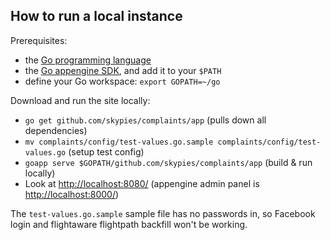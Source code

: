 How to run a local instance
---------------------------

Prerequisites:
* the [Go programming language](https://golang.org/dl/)
* the [Go appengine SDK](https://cloud.google.com/appengine/docs/go/), and add it to your `$PATH`
* define your Go workspace: `export GOPATH=~/go`

Download and run the site locally:
* `go get github.com/skypies/complaints/app` (pulls down all dependencies)
* `mv complaints/config/test-values.go.sample complaints/config/test-values.go` (setup test config)
* `goapp serve $GOPATH/github.com/skypies/complaints/app` (build & run locally)
* Look at <http://localhost:8080/> (appengine admin panel is <http://localhost:8000/>)

The `test-values.go.sample` sample file has no passwords in, so
Facebook login and flightaware flightpath backfill won't be working.

